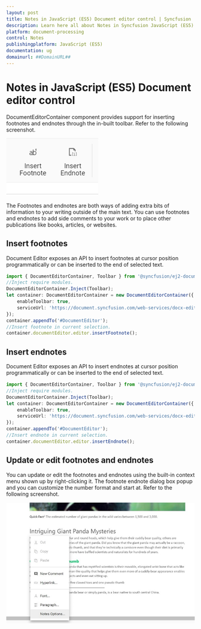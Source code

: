 ```yaml
---
layout: post
title: Notes in JavaScript (ES5) Document editor control | Syncfusion
description: Learn here all about Notes in Syncfusion JavaScript (ES5) Document editor control of Syncfusion Essential JS 2 and more.
platform: document-processing
control: Notes 
publishingplatform: JavaScript (ES5)
documentation: ug
domainurl: ##DomainURL##
---
```


# Notes in JavaScript (ES5) Document editor control

DocumentEditorContainer component provides support for inserting footnotes and endnotes through the in-built toolbar. Refer to the following screenshot.

![Insert footnote endnote](images/note-toolbar.jpg)

The Footnotes and endnotes are both ways of adding extra bits of information to your writing outside of the main text. You can use footnotes and endnotes to add side comments to your work or to place other publications like books, articles, or websites.

## Insert footnotes

Document Editor exposes an API to insert footnotes at cursor position programmatically or can be inserted to the end of selected text.

```ts
import { DocumentEditorContainer, Toolbar } from '@syncfusion/ej2-documenteditor';
//Inject require modules.
DocumentEditorContainer.Inject(Toolbar);
let container: DocumentEditorContainer = new DocumentEditorContainer({
    enableToolbar: true,
    serviceUrl: 'https://document.syncfusion.com/web-services/docx-editor/api/documenteditor/'
});
container.appendTo('#DocumentEditor');
//Insert footnote in current selection.
container.documentEditor.editor.insertFootnote();
```

## Insert endnotes

Document Editor exposes an API to insert endnotes at cursor position programmatically or can be inserted to the end of selected text.

```ts
import { DocumentEditorContainer, Toolbar } from '@syncfusion/ej2-documenteditor';
//Inject require modules.
DocumentEditorContainer.Inject(Toolbar);
let container: DocumentEditorContainer = new DocumentEditorContainer({
    enableToolbar: true,
    serviceUrl: 'https://document.syncfusion.com/web-services/docx-editor/api/documenteditor/'
});
container.appendTo('#DocumentEditor');
//Insert endnote in current selection.
container.documentEditor.editor.insertEndnote();
```

## Update or edit footnotes and endnotes

You can update or edit the footnotes and endnotes using the built-in context menu shown up by right-clicking it. The footnote endnote dialog box popup and you can customize the number format and start at. Refer to the following screenshot.

![Update or edit footnotes and endnotes](images/notes-option.jpg)
